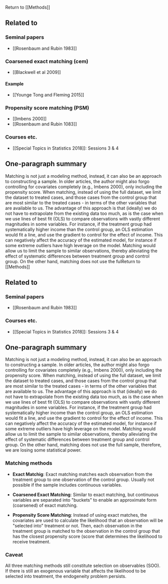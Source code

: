Return to [[Methods]]

## Related to

### Seminal papers
* [[Rosenbaum and Rubin 1983]]

### Coarsened exact matching (cem)
* [[Blackwell et al 2009]]

#### Example
* [[Younge Tong and Fleming 2015]]

### Propensity score matching (PSM)
* [[Imbens 2000]]
* [[Rosenbaum and Rubin 1083]]

### Courses etc.
* [[Special Topics in Statistics 2018]]: Sessions 3 & 4

## One-paragraph summary
Matching is not just a modeling method, instead, it can also be an approach to constructing a sample. In older articles, the author might also forgo controlling for covariates completely (e.g., Imbens 2000), only including the propensity score. When matching, instead of using the full dataset, we limit the dataset to treated cases, and those cases from the control group that are most similar to the treated cases - in terms of the other variables that are available to us. The advantage of this approach is that (ideally) we do not have to extrapolate from the existing data too much, as is the case when we use lines of best fit (OLS) to compare observations with vastly different magnitudes in some variables. For instance, if the treatment group had systematically higher income than the control group, an OLS estimation would fit a line, and use the gradient to control for the effect of income. This can negatively affect the accuracy of the estimated model, for instance if some extreme outliers have high leverage on the model. Matching would allow us to limit the sample to similar observations, thereby alleviating the effect of systematic differences between treatment group and control group. On the other hand, matching does not use the fulReturn to [[Methods]]

## Related to

### Seminal papers
* [[Rosenbaum and Rubin 1983]]

### Courses etc.
* [[Special Topics in Statistics 2018]]: Sessions 3 & 4

## One-paragraph summary
Matching is not just a modeling method, instead, it can also be an approach to constructing a sample. In older articles, the author might also forgo controlling for covariates completely (e.g., Imbens 2000), only including the propensity score. When matching, instead of using the full dataset, we limit the dataset to treated cases, and those cases from the control group that are most similar to the treated cases - in terms of the other variables that are available to us. The advantage of this approach is that (ideally) we do not have to extrapolate from the existing data too much, as is the case when we use lines of best fit (OLS) to compare observations with vastly different magnitudes in some variables. For instance, if the treatment group had systematically higher income than the control group, an OLS estimation would fit a line, and use the gradient to control for the effect of income. This can negatively affect the accuracy of the estimated model, for instance if some extreme outliers have high leverage on the model. Matching would allow us to limit the sample to similar observations, thereby alleviating the effect of systematic differences between treatment group and control group. On the other hand, matching does not use the full sample, therefore, we are losing some statistical power.

### Matching methods
* **Exact Matchig**: Exact matching matches each observation from the treatment group to one observation of the control group. Usually not possible if the sample includes continuous variables.

* **Coarsened Exact Matching**: Similar to exact matching, but continuous variables are separated into "buckets" to enable an approximate form (coarsened) of exact matching.

* **Propensity Score Matching**: Instead of using exact matches, the covariates are used to calculate the likelihood that an observation will be "selected into" treatment or not. Then, each observation in the treatment group is matched to the observation in the control group that has the closest propensity score (score that determines the likelihood to receive treatment.

### Caveat
All three matching methods still constitute selection on observables (SOO). If there is still an exogenous variable that affects the likelihood to be selected into treatment, the endogeneity problem persists.